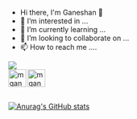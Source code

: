 - Hi there, I'm Ganeshan :wave:
- 👀 I’m interested in ...
- 🌱 I’m currently learning ...
- 💞️ I’m looking to collaborate on ...
- 📫 How to reach me ....

![](https://komarev.com/ghpvc/?username=mganeshan29&color=green)
 <br>
  <a href="https://www.instagram.com/gun_029/">
    <img align="left" alt="mganeshan29 | Instagram" width="35px" src="https://github.com/TheDudeThatCode/TheDudeThatCode/blob/master/Assets/Instagram.svg" />
  </a>
  <a href="mailto:ganeshanmadesh36@outlook.com">
    <img align="left" alt="mganeshan29 | Gmail" width="35px" src="https://github.com/TheDudeThatCode/TheDudeThatCode/blob/master/Assets/Gmail.svg" />
  </a>
<br><br><br>
<!---
mganeshan29/mganeshan29 is a ✨ special ✨ repository because its `README.md` (this file) appears on your GitHub profile.
You can click the Preview link to take a look at your changes.
--->
[![Anurag's GitHub stats](https://github-readme-stats.vercel.app/api?username=mganeshan29)](https://github.com/mganeshan29/github-readme-stats)
